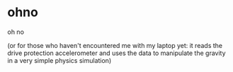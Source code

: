 # ohno
oh no

(or for those who haven't encountered me with my laptop yet: it reads the 
drive protection accelerometer and uses the data to manipulate the gravity
in a very simple physics simulation)
